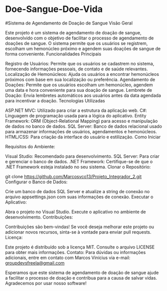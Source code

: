 # Doe-Sangue-Doe-Vida

#Sistema de Agendamento de Doação de Sangue Visão Geral

Este projeto é um sistema de agendamento de doação de sangue, desenvolvido com o objetivo de facilitar o processo de agendamento de doações de sangue. O sistema permite que os usuários se registrem, escolham um hemonúcleo próximo e agendem suas doações de sangue de forma conveniente.
Funcionalidades Principais

Registro de Usuários: Permite que os usuários se cadastrem no sistema, fornecendo informações pessoais, de contato e de saúde relevantes.
Localização de Hemonúcleos: Ajuda os usuários a encontrar hemonúcleos próximos com base em sua localização ou preferência.
Agendamento de Doações: Permite que os usuários escolham um hemonúcleo, agendem uma data e hora conveniente para sua doação de sangue.
Lembrete de Doação: Envia lembretes automáticos aos usuários antes da data agendada para incentivar a doação.
Tecnologias Utilizadas

ASP.NET MVC: Utilizado para criar a estrutura da aplicação web.
C#: Linguagem de programação usada para a lógica do aplicativo.
Entity Framework: ORM (Object-Relational Mapping) para acesso e manipulação de dados no banco de dados.
SQL Server: Banco de dados relacional usado para armazenar informações de usuários, agendamentos e hemonúcleos.
HTML/CSS: Para criação da interface do usuário e estilização.
Como Iniciar

Requisitos do Ambiente:

Visual Studio: Recomendado para desenvolvimento.
SQL Server: Para criar e gerenciar o banco de dados.
.NET Framework: Certifique-se de que o .NET Framework esteja instalado no seu sistema.
Clonar o Repositório:

git clone https://github.com/Marcosvco13/Projeto_Integrador_2.git
Configurar o Banco de Dados:

Crie um banco de dados SQL Server e atualize a string de conexão no arquivo appsettings.json com suas informações de conexão.
Executar o Aplicativo:

Abra o projeto no Visual Studio.
Execute o aplicativo no ambiente de desenvolvimento.
Contribuições:

Contribuições são bem-vindas! Se você deseja melhorar este projeto ou adicionar novos recursos, sinta-se à vontade para enviar pull requests.
Licença:

Este projeto é distribuído sob a licença MIT. Consulte o arquivo LICENSE para obter mais informações.
Contato: Para dúvidas ou informações adicionais, entre em contato com Marcos Vinícius via e-mail: groupdevsfreela@gmail.com

Esperamos que este sistema de agendamento de doação de sangue ajude a facilitar o processo de doação e contribua para a causa de salvar vidas. Agradecemos por usar nosso software!
